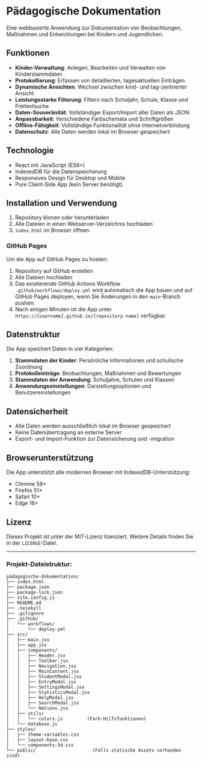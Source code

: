# Pädagogische Dokumentation

Eine webbasierte Anwendung zur Dokumentation von Beobachtungen, Maßnahmen und Entwicklungen bei Kindern und Jugendlichen.

## Funktionen

- **Kinder-Verwaltung**: Anlegen, Bearbeiten und Verwalten von Kinderstammdaten
- **Protokollierung**: Erfassen von detaillierten, tagesaktuellen Einträgen
- **Dynamische Ansichten**: Wechsel zwischen kind- und tag-zentrierter Ansicht
- **Leistungsstarke Filterung**: Filtern nach Schuljahr, Schule, Klasse und Freitextsuche
- **Daten-Souveränität**: Vollständiger Export/Import aller Daten als JSON
- **Anpassbarkeit**: Verschiedene Farbschemata und Schriftgrößen
- **Offline-Fähigkeit**: Vollständige Funktionalität ohne Internetverbindung
- **Datenschutz**: Alle Daten werden lokal im Browser gespeichert

## Technologie

- React mit JavaScript (ES6+)
- IndexedDB für die Datenspeicherung
- Responsives Design für Desktop und Mobile
- Pure Client-Side App (kein Server benötigt)

## Installation und Verwendung

1. Repository klonen oder herunterladen
2. Alle Dateien in einen Webserver-Verzeichnis hochladen
3. `index.html` im Browser öffnen

### GitHub Pages

Um die App auf GitHub Pages zu hosten:

1. Repository auf GitHub erstellen
2. Alle Dateien hochladen
3. Das existierende GitHub Actions Workflow `.github/workflows/deploy.yml` wird automatisch die App bauen und auf GitHub Pages deployen, wenn Sie Änderungen in den `main`-Branch pushen.
4. Nach einigen Minuten ist die App unter `https://[username].github.io/[repository-name]` verfügbar.

## Datenstruktur

Die App speichert Daten in vier Kategorien:

1. **Stammdaten der Kinder**: Persönliche Informationen und schulische Zuordnung
2. **Protokolleinträge**: Beobachtungen, Maßnahmen und Bewertungen
3. **Stammdaten der Anwendung**: Schuljahre, Schulen und Klassen
4. **Anwendungseinstellungen**: Darstellungsoptionen und Benutzereinstellungen

## Datensicherheit

- Alle Daten werden ausschließlich lokal im Browser gespeichert
- Keine Datenübertragung an externe Server
- Export- und Import-Funktion zur Datensicherung und -migration

## Browserunterstützung

Die App unterstützt alle modernen Browser mit IndexedDB-Unterstützung:
- Chrome 58+
- Firefox 51+
- Safari 10+
- Edge 16+

## Lizenz

Dieses Projekt ist unter der MIT-Lizenz lizenziert. Weitere Details finden Sie in der `LICENSE`-Datei.

---

### Projekt-Dateistruktur:

```
pädagogische-dokumentation/
├── index.html
├── package.json
├── package-lock.json
├── vite.config.js
├── README.md
├── .nojekyll
├── .gitignore
├── .github/
│   └── workflows/
│       └── deploy.yml
├── src/
│   ├── main.jsx
│   ├── app.jsx
│   ├── components/
│   │   ├── Header.jsx
│   │   ├── Toolbar.jsx
│   │   ├── Navigation.jsx
│   │   ├── MainContent.jsx
│   │   ├── StudentModal.jsx
│   │   ├── EntryModal.jsx
│   │   ├── SettingsModal.jsx
│   │   ├── StatisticsModal.jsx
│   │   ├── HelpModal.jsx
│   │   ├── SearchModal.jsx
│   │   └── Nations.jsx
│   ├── utils/
│   │   └── colors.js         (Farb-Hilfsfunktionen)
│   └── database.js
├── styles/
│   ├── theme-variables.css
│   ├── layout-base.css
│   └── components-3d.css
└── public/                     (Falls statische Assets vorhanden sind)
